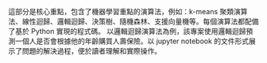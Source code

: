 這部分是核心重點，包含了機器學習重點的演算法，例如：k-means 聚類演算法、線性迴歸、邏輯迴歸、決策樹、隨機森林、支援向量機等。每個演算法都配備了基於 Python 實現的程式碼。
以邏輯迴歸演算法為例，該專案使用邏輯迴歸預測一個人是否會根據他的年齡購買人壽保險。以 jupyter notebook 的文件形式展示了問題的解決過程，便於讀者理解和實際操作。
